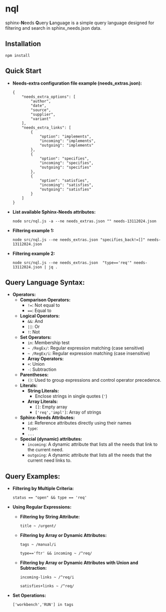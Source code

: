 # nql
sphinx-**N**eeds **Q**uery **L**anguage is a simple query language designed for filtering and search in sphinx_needs.json data.

## Installation

```
npm install
```

## Quick Start

* **Needs-extra configuration file example (needs_extras.json):**

  ```
  {
      "needs_extra_options": [
          "author",
          "date",
          "source",
          "supplier",
          "variant"
      ],
      "needs_extra_links": [
          {
              "option": "implements",
              "incoming": "implements",
              "outgoing": "implements"
          },
          {
              "option": "specifies",
              "incoming": "specifies",
              "outgoing": "specifies"
          },
          {
              "option": "satisfies",
              "incoming": "satisfies",
              "outgoing": "satisfies"
          }
      ]
  }
  ```

* **List available Sphinx-Needs attributes:**

  ```
  node src/nql.js -a --ne needs_extras.json "" needs-13112024.json
  ```

* **Filtering example 1:**

  ```
  node src/nql.js --ne needs_extras.json "specifies_back!=[]" needs-13112024.json
  ```

* **Filtering example 2:**

  ```
  node src/nql.js --ne needs_extras.json  "type=='req'" needs-13112024.json | jq .
  ```

## Query Language Syntax:

* **Operators:**
  * **Comparison Operators:**
    * `!=`: Not equal to
    * `==`: Equal to
  * **Logical Operators:**
    * `&&`: And
    * `||`: Or
    * `!`: Not
  * **Set Operators:**
    * `in`: Membership test
    * `~ /RegEx/`: Regular expression matching (case sensitive)
    * `~ /RegEx/i`: Regular expression matching (case insensitive)
    * **Array Operators:**
    * `+`: Union
    * `-`: Subtraction
  * **Parentheses:**
    * `()`: Used to group expressions and control operator precedence.
  * **Literals:**
    * **String Literals:**
      * Enclose strings in single quotes (`'`)
    * **Array Literals:**
      * `[]`: Empty array
      * `['req','impl']`: Array of strings
  * **Sphinx-Needs Attributes:**
       * `id`: Reference attributes directly using their names
       * `type`:
       * `...`
  * **Special (dynamic) attributes:**
    * `incoming`:  A dynamic attribute that lists all the needs that link to the current need.
    * `outgoing`: A dynamic attribute that lists all the needs that the current need links to.

## Query Examples:

   * **Filtering by Multiple Criteria:**
       ```
       status == "open" && type == 'req'
       ```
   * **Using Regular Expressions:**
     * **Filtering by String Attribute:**
       ```
       title ~ /urgent/
       ```
     *  **Filtering by Array or Dynamic Attributes:**
        ```
        tags ~ /manual/i
        ```
        ```
        type=='ftr' && incoming ~ /^req/
        ```
     *  **Filtering by Array or Dynamic Attributes with Union and Subtraction:**
        ```
        incoming-links ~ /^req/i
        ```
        ```
        satisfies+links ~ /^req/
        ```

   * **Set Operations:**
       ```
       ['workbench','RUN'] in tags
       ```
